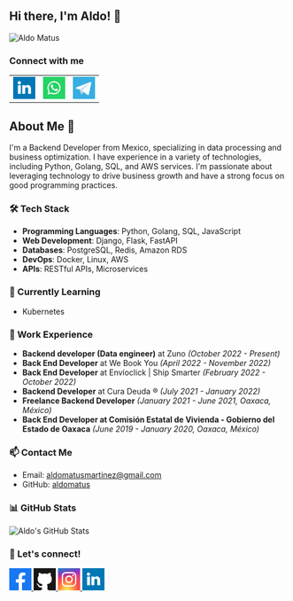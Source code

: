 ## Hi there, I'm Aldo! 👋

![Aldo Matus](https://i.imgur.com/dbHsvT6.png)

### Connect with me
<table align="center">
  <tr>
    <td align="center">
      <a href="https://www.linkedin.com/in/aldomatus/">
        <img src="https://github.com/edent/SuperTinyIcons/blob/master/images/svg/linkedin.svg" alt="LinkedIn" width="40"/>
      </a>
    </td>
    <td align="center">
      <a href="https://api.whatsapp.com/send?phone=529515577974">
        <img src="https://github.com/edent/SuperTinyIcons/blob/master/images/svg/whatsapp.svg" alt="WhatsApp" width="40"/>
      </a>
    </td>
    <td align="center">
      <a href="https://telegram.me/@aldomatus">
        <img src="https://github.com/edent/SuperTinyIcons/blob/master/images/svg/telegram.svg" alt="Telegram" width="40"/>
      </a>
    </td>
  </tr>
</table>



## About Me 🚀

I'm a Backend Developer from Mexico, specializing in data processing and business optimization. I have experience in a variety of technologies, including Python, Golang, SQL, and AWS services. I'm passionate about leveraging technology to drive business growth and have a strong focus on good programming practices.

### 🛠️ Tech Stack

- **Programming Languages**: Python, Golang, SQL, JavaScript
- **Web Development**: Django, Flask, FastAPI
- **Databases**: PostgreSQL, Redis, Amazon RDS
- **DevOps**: Docker, Linux, AWS
- **APIs**: RESTful APIs, Microservices


### 🌱 Currently Learning

- Kubernetes

### 💼 Work Experience

- **Backend developer (Data engineer)** at Zuno _(October 2022 - Present)_
- **Back End Developer** at We Book You _(April 2022 - November 2022)_
- **Back End Developer** at Envíoclick | Ship Smarter _(February 2022 - October 2022)_
- **Backend Developer** at Cura Deuda ® _(July 2021 - January 2022)_
- **Freelance Backend Developer** _(January 2021 - June 2021, Oaxaca, México)_  
- **Back End Developer at Comisión Estatal de Vivienda - Gobierno del Estado de Oaxaca** _(June 2019 - January 2020, Oaxaca, México)_


### 📫 Contact Me

- Email: aldomatusmartinez@gmail.com
- GitHub: [aldomatus](https://github.com/aldomatus)

### 📊 GitHub Stats

![Aldo's GitHub Stats](https://github-readme-stats.vercel.app/api/top-langs?username=aldomatus&show_icons=true&locale=en&layout=compact)


### 🤝 Let's connect!

<a href="https://www.facebook.com/aldo.matusmartinez">
  <img src="https://github.com/edent/SuperTinyIcons/blob/master/images/svg/facebook.svg" alt="Facebook" width="40"/>
</a>
<a href="https://github.com/aldomatus/">
  <img src="https://github.com/edent/SuperTinyIcons/blob/master/images/svg/github.svg" alt="GitHub" width="40"/>
</a>
<a href="https://www.instagram.com/aldomatus1/">
  <img src="https://github.com/edent/SuperTinyIcons/blob/master/images/svg/instagram.svg" alt="Instagram" width="40"/>
</a>
<a href="https://www.linkedin.com/in/aldomatus/">
  <img src="https://github.com/edent/SuperTinyIcons/blob/master/images/svg/linkedin.svg" alt="LinkedIn" width="40"/>
</a>



